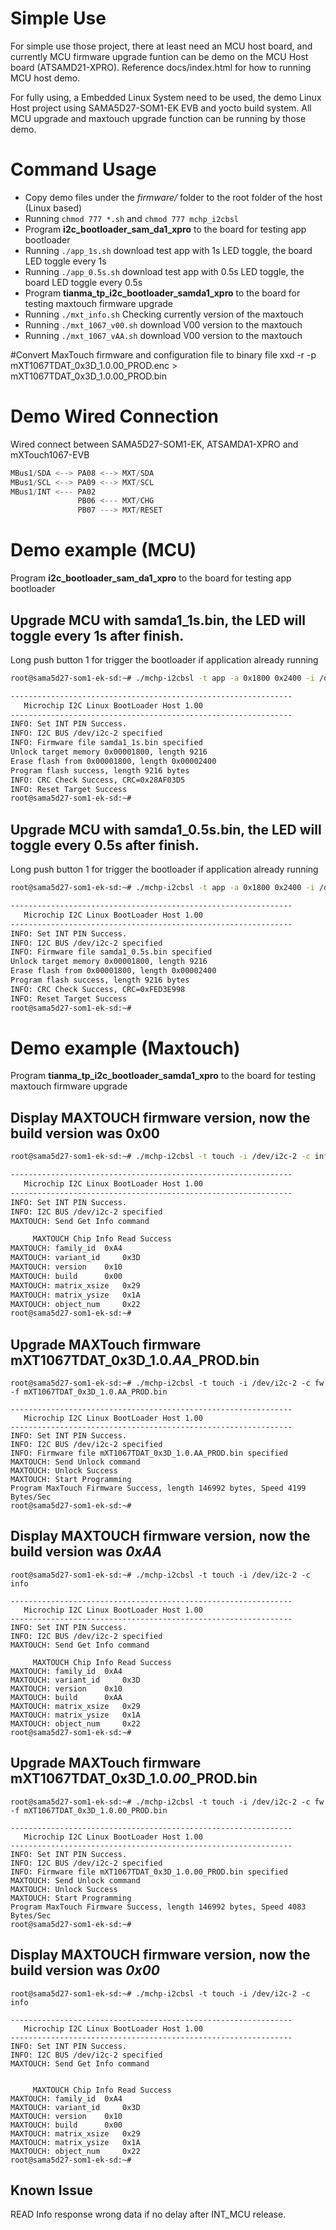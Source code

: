 # Simple Use
For simple use those project, there at least need an MCU host board, and currently
MCU firmware upgrade funtion can be demo on the MCU Host board (ATSAMD21-XPRO).
Reference docs/index.html for how to running MCU host demo.

For fully using, a Embedded Linux System need to be used, the demo Linux Host project
using SAMA5D27-SOM1-EK EVB and yocto build system. All MCU upgrade and maxtouch upgrade
function can be running by those demo.

# Command Usage
* Copy demo files under the *firmware/* folder to the root folder of the host (Linux based)
* Running `chmod 777 *.sh` and `chmod 777 mchp_i2cbsl`
* Program **i2c_bootloader_sam_da1_xpro** to the board for testing app bootloader
* Running `./app_1s.sh` download test app with 1s LED toggle, the board LED toggle every 1s
* Running `./app_0.5s.sh` download test app with 0.5s LED toggle, the board LED toggle every 0.5s
* Program **tianma_tp_i2c_bootloader_samda1_xpro** to the board for testing maxtouch firmware upgrade
* Running `./mxt_info.sh` Checking currently version of the maxtouch
* Running `./mxt_1067_v00.sh` download V00 version to the maxtouch
* Running `./mxt_1067_vAA.sh` download V00 version to the maxtouch

#Convert MaxTouch firmware and configuration file to binary file
xxd -r -p mXT1067TDAT_0x3D_1.0.00_PROD.enc > mXT1067TDAT_0x3D_1.0.00_PROD.bin

# Demo Wired Connection
Wired connect between SAMA5D27-SOM1-EK, ATSAMDA1-XPRO and mXTouch1067-EVB
```python
MBus1/SDA <--> PA08 <--> MXT/SDA
MBus1/SCL <--> PA09 <--> MXT/SCL
MBus1/INT <--- PA02
               PB06 <--- MXT/CHG
               PB07 ---> MXT/RESET
```

# Demo example (MCU)
Program **i2c_bootloader_sam_da1_xpro** to the board for testing app bootloader
## Upgrade MCU with samda1_1s.bin, the LED will toggle every 1s after finish.
Long push button 1 for trigger the bootloader if application already running
```bash
root@sama5d27-som1-ek-sd:~# ./mchp-i2cbsl -t app -a 0x1800 0x2400 -i /dev/i2c-2 -f samda1_1s.bin

---------------------------------------------------------------
   Microchip I2C Linux BootLoader Host 1.00                    
---------------------------------------------------------------
INFO: Set INT PIN Success.
INFO: I2C BUS /dev/i2c-2 specified
INFO: Firmware file samda1_1s.bin specified
Unlock target memory 0x00001800, length 9216
Erase flash from 0x00001800, length 0x00002400
Program flash success, length 9216 bytes
INFO: CRC Check Success, CRC=0x28AF03D5
INFO: Reset Target Success
root@sama5d27-som1-ek-sd:~# 
```
## Upgrade MCU with samda1_0.5s.bin, the LED will toggle every 0.5s after finish.
Long push button 1 for trigger the bootloader if application already running
```bash
root@sama5d27-som1-ek-sd:~# ./mchp-i2cbsl -t app -a 0x1800 0x2400 -i /dev/i2c-2 -f samda1_0.5s.bin

---------------------------------------------------------------
   Microchip I2C Linux BootLoader Host 1.00                    
---------------------------------------------------------------
INFO: Set INT PIN Success.
INFO: I2C BUS /dev/i2c-2 specified
INFO: Firmware file samda1_0.5s.bin specified
Unlock target memory 0x00001800, length 9216
Erase flash from 0x00001800, length 0x00002400
Program flash success, length 9216 bytes
INFO: CRC Check Success, CRC=0xFED3E998
INFO: Reset Target Success
root@sama5d27-som1-ek-sd:~# 
```

# Demo example (Maxtouch)
Program **tianma_tp_i2c_bootloader_samda1_xpro** to the board for testing maxtouch firmware upgrade
## Display MAXTOUCH firmware version, now the build version was 0x00
```bash
root@sama5d27-som1-ek-sd:~# ./mchp-i2cbsl -t touch -i /dev/i2c-2 -c info

---------------------------------------------------------------
   Microchip I2C Linux BootLoader Host 1.00                    
---------------------------------------------------------------
INFO: Set INT PIN Success.
INFO: I2C BUS /dev/i2c-2 specified
MAXTOUCH: Send Get Info command

	 MAXTOUCH Chip Info Read Success
MAXTOUCH: family_id	 0xA4
MAXTOUCH: variant_id	 0x3D
MAXTOUCH: version	 0x10
MAXTOUCH: build		 0x00
MAXTOUCH: matrix_xsize	 0x29
MAXTOUCH: matrix_ysize	 0x1A
MAXTOUCH: object_num	 0x22
root@sama5d27-som1-ek-sd:~# 
```

## Upgrade MAXTouch firmware mXT1067TDAT_0x3D_1.0.*AA*_PROD.bin
```
root@sama5d27-som1-ek-sd:~# ./mchp-i2cbsl -t touch -i /dev/i2c-2 -c fw -f mXT1067TDAT_0x3D_1.0.AA_PROD.bin

---------------------------------------------------------------
   Microchip I2C Linux BootLoader Host 1.00                    
---------------------------------------------------------------
INFO: Set INT PIN Success.
INFO: I2C BUS /dev/i2c-2 specified
INFO: Firmware file mXT1067TDAT_0x3D_1.0.AA_PROD.bin specified
MAXTOUCH: Send Unlock command
MAXTOUCH: Unlock Success
MAXTOUCH: Start Programming
Program MaxTouch Firmware Success, length 146992 bytes, Speed 4199 Bytes/Sec
root@sama5d27-som1-ek-sd:~# 
```

## Display MAXTOUCH firmware version, now the build version was *0xAA*
```
root@sama5d27-som1-ek-sd:~# ./mchp-i2cbsl -t touch -i /dev/i2c-2 -c info

---------------------------------------------------------------
   Microchip I2C Linux BootLoader Host 1.00                    
---------------------------------------------------------------
INFO: Set INT PIN Success.
INFO: I2C BUS /dev/i2c-2 specified
MAXTOUCH: Send Get Info command

	 MAXTOUCH Chip Info Read Success
MAXTOUCH: family_id	 0xA4
MAXTOUCH: variant_id	 0x3D
MAXTOUCH: version	 0x10
MAXTOUCH: build		 0xAA
MAXTOUCH: matrix_xsize	 0x29
MAXTOUCH: matrix_ysize	 0x1A
MAXTOUCH: object_num	 0x22
root@sama5d27-som1-ek-sd:~# 
```

## Upgrade MAXTouch firmware mXT1067TDAT_0x3D_1.0.*00*_PROD.bin
```
root@sama5d27-som1-ek-sd:~# ./mchp-i2cbsl -t touch -i /dev/i2c-2 -c fw -f mXT1067TDAT_0x3D_1.0.00_PROD.bin

---------------------------------------------------------------
   Microchip I2C Linux BootLoader Host 1.00                    
---------------------------------------------------------------
INFO: Set INT PIN Success.
INFO: I2C BUS /dev/i2c-2 specified
INFO: Firmware file mXT1067TDAT_0x3D_1.0.00_PROD.bin specified
MAXTOUCH: Send Unlock command
MAXTOUCH: Unlock Success
MAXTOUCH: Start Programming
Program MaxTouch Firmware Success, length 146992 bytes, Speed 4083 Bytes/Sec
root@sama5d27-som1-ek-sd:~# 
```

## Display MAXTOUCH firmware version, now the build version was *0x00*
```
root@sama5d27-som1-ek-sd:~# ./mchp-i2cbsl -t touch -i /dev/i2c-2 -c info

---------------------------------------------------------------
   Microchip I2C Linux BootLoader Host 1.00                    
---------------------------------------------------------------
INFO: Set INT PIN Success.
INFO: I2C BUS /dev/i2c-2 specified
MAXTOUCH: Send Get Info command


	 MAXTOUCH Chip Info Read Success
MAXTOUCH: family_id	 0xA4
MAXTOUCH: variant_id	 0x3D
MAXTOUCH: version	 0x10
MAXTOUCH: build		 0x00
MAXTOUCH: matrix_xsize	 0x29
MAXTOUCH: matrix_ysize	 0x1A
MAXTOUCH: object_num	 0x22
root@sama5d27-som1-ek-sd:~# 
```

## Known Issue
READ Info response wrong data if no delay after INT_MCU release.